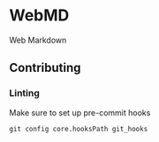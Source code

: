 # WebMD

Web Markdown

## Contributing
### Linting
Make sure to set up pre-commit hooks
```
git config core.hooksPath git_hooks
```
